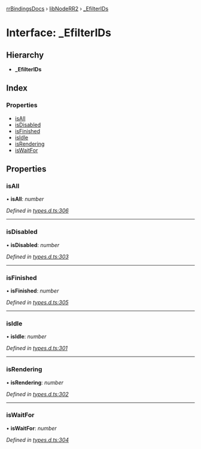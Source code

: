 [rrBindingsDocs](../README.md) › [libNodeRR2](../modules/libnoderr2.md) › [_EfilterIDs](libnoderr2._efilterids.md)

# Interface: _EfilterIDs

## Hierarchy

* **_EfilterIDs**

## Index

### Properties

* [isAll](libnoderr2._efilterids.md#isall)
* [isDisabled](libnoderr2._efilterids.md#isdisabled)
* [isFinished](libnoderr2._efilterids.md#isfinished)
* [isIdle](libnoderr2._efilterids.md#isidle)
* [isRendering](libnoderr2._efilterids.md#isrendering)
* [isWaitFor](libnoderr2._efilterids.md#iswaitfor)

## Properties

###  isAll

• **isAll**: *number*

*Defined in [types.d.ts:306](https://github.com/Novalis15/RoyalRender-OpenExtensions/blob/f77b7d8/rrNodeJS_rrBindings/nodeJS/win64/v6/types.d.ts#L306)*

___

###  isDisabled

• **isDisabled**: *number*

*Defined in [types.d.ts:303](https://github.com/Novalis15/RoyalRender-OpenExtensions/blob/f77b7d8/rrNodeJS_rrBindings/nodeJS/win64/v6/types.d.ts#L303)*

___

###  isFinished

• **isFinished**: *number*

*Defined in [types.d.ts:305](https://github.com/Novalis15/RoyalRender-OpenExtensions/blob/f77b7d8/rrNodeJS_rrBindings/nodeJS/win64/v6/types.d.ts#L305)*

___

###  isIdle

• **isIdle**: *number*

*Defined in [types.d.ts:301](https://github.com/Novalis15/RoyalRender-OpenExtensions/blob/f77b7d8/rrNodeJS_rrBindings/nodeJS/win64/v6/types.d.ts#L301)*

___

###  isRendering

• **isRendering**: *number*

*Defined in [types.d.ts:302](https://github.com/Novalis15/RoyalRender-OpenExtensions/blob/f77b7d8/rrNodeJS_rrBindings/nodeJS/win64/v6/types.d.ts#L302)*

___

###  isWaitFor

• **isWaitFor**: *number*

*Defined in [types.d.ts:304](https://github.com/Novalis15/RoyalRender-OpenExtensions/blob/f77b7d8/rrNodeJS_rrBindings/nodeJS/win64/v6/types.d.ts#L304)*
